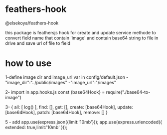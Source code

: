 # feathers-hook
@elsekoya/feathers-hook 

this package is feathersjs hook for create and update service methode to convert field name that contain 'image' and contain base64 string to file in drive and save url of file to field

# how to use

1-define image dir and image_url var in  config/default.json
-"image_dir":"../public/images"
-"image_url":"/images"

2- import in app.hooks.js
const {base64Hook} = require("./base64-to-image")


3- 
{
    all: [ log() ],
    find: [],
    get: [],
    create: [base64Hook],
    update: [base64Hook],
    patch: [base64Hook],
    remove: []
  }

5 - add
app.use(express.json({limit:'10mb'}));
app.use(express.urlencoded({ extended: true,limit:'10mb' }));
